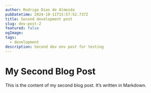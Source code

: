 ```yaml
---
author: Rodrigo Dias de Almeida
pubDatetime: 2024-10-11T15:57:52.737Z
title: Second development post
slug: dev-post-2
featured: false
ogImage: 
tags:
  - development
description: Second dev env post for testing 
---
```


# My Second Blog Post

This is the content of my second blog post. It’s written in Markdown.
